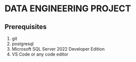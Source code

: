 # DATA ENGINEERING PROJECT

## Prerequisites
1. git
2. postgresql
3. Microsoft SQL Server 2022 Developer Edition
4. VS Code or any code editor